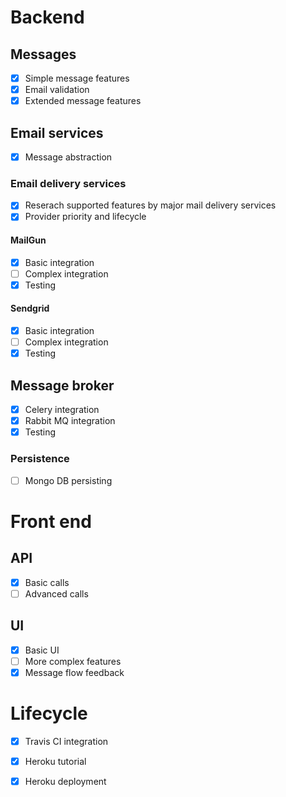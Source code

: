 # Backend
## Messages
- [x] Simple message features
- [x] Email validation 
- [x] Extended message features

## Email services
- [x] Message abstraction

### Email delivery services
- [x] Reserach supported features by major mail delivery services 
- [x] Provider priority and lifecycle

#### MailGun

- [x] Basic integration
- [ ] Complex integration 
- [x] Testing

#### Sendgrid

- [x] Basic integration
- [ ] Complex integration 
- [x] Testing

## Message broker
- [x] Celery integration
- [x] Rabbit MQ integration
- [x] Testing

### Persistence
- [ ] Mongo DB persisting


# Front end

## API

- [x] Basic calls
- [ ] Advanced calls 

## UI

- [x] Basic UI
- [ ] More complex features
- [x] Message flow feedback

# Lifecycle
- [x] Travis CI integration
- [x] Heroku tutorial
- [x] Heroku deployment




